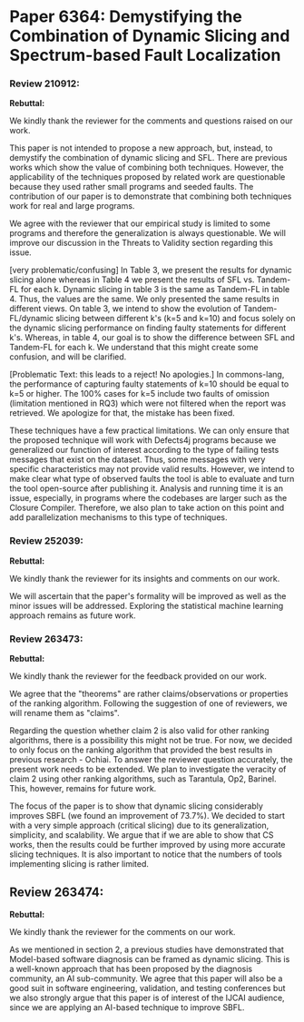 # Paper 6364: Demystifying the Combination of Dynamic Slicing and Spectrum-based Fault Localization

### Review 210912:


**Rebuttal:**

We kindly thank the reviewer for the comments and questions raised on our work.

This paper is not intended to propose a new approach, but, instead, to demystify the combination of dynamic slicing and SFL. There are previous works which show the value of combining both techniques. However, the applicability of the techniques proposed by related work are questionable because they used rather small programs and seeded faults. The contribution of our paper is to demonstrate that combining both techniques work for real and large programs.

We agree with the reviewer that our empirical study is limited to some programs and therefore the generalization is always questionable. We will improve our discussion in the Threats to Validity section regarding this issue.

[very problematic/confusing]
In Table 3, we present the results for dynamic slicing alone whereas in Table 4 we present the results of SFL vs. Tandem-FL for each k. Dynamic slicing in table 3 is the same as Tandem-FL in table 4. Thus, the values are the same. We only presented the same results in different views. On table 3, we intend to show the evolution of Tandem-FL/dynamic slicing between different k's (k=5 and k=10) and focus solely on the dynamic slicing performance on finding faulty statements for different k's. Whereas, in table 4, our goal is to show the difference between SFL and Tandem-FL for each k. We understand that this might create some confusion, and will be clarified.

[Problematic Text: this leads to a reject! No apologies.]
In commons-lang, the performance of capturing faulty statements of k=10 should be equal to k=5 or higher. The 100% cases for k=5 include two faults of omission (limitation mentioned in RQ3) which were not filtered when the report was retrieved. We apologize for that, the mistake has been fixed.

These techniques have a few practical limitations. We can only ensure that the proposed technique will work with Defects4j programs because we generalized our function of interest according to the type of failing tests messages that exist on the dataset. Thus, some messages with very specific characteristics may not provide valid results. However, we intend to make clear what type of observed faults the tool is able to evaluate and turn the tool open-source after publishing it. Analysis and running time it is an issue, especially, in programs where the codebases are larger such as the Closure Compiler. Therefore, we also plan to take action on this point and add parallelization mechanisms to this type of techniques.

### Review 252039:

**Rebuttal:**

We kindly thank the reviewer for its insights and comments on our work.

We will ascertain that the paper's formality will be improved as well as the minor issues will be addressed. Exploring the statistical machine learning approach remains as future work.

### Review 263473:

**Rebuttal:**

We kindly thank the reviewer for the feedback provided on our work.

We agree that the "theorems" are rather claims/observations or properties of the ranking algorithm. Following the suggestion of one of reviewers, we will rename them as "claims".

Regarding the question whether claim 2 is also valid for other ranking algorithms, there is a possibility this might not be true. For now, we decided to only focus on the ranking algorithm that provided the best results in previous research - Ochiai. To answer the reviewer question accurately, the present work needs to be extended. We plan to investigate the veracity of claim 2 using other ranking algorithms, such as Tarantula, Op2, Barinel. This, however, remains for future work.

The focus of the paper is to show that dynamic slicing considerably improves SBFL (we found an improvement of 73.7%). We decided to start with a very simple approach (critical slicing) due to its generalization, simplicity, and scalability. We argue that if we are able to show that CS works, then the results could be further improved by using more accurate slicing techniques. It is also important to notice that the numbers of tools implementing slicing is rather limited.


## Review 263474:

**Rebuttal:**

We kindly thank the reviewer for the comments on our work.

As we mentioned in section 2, a previous studies have demonstrated that Model-based software diagnosis can be framed as dynamic slicing. This is a well-known approach that has been proposed by the diagnosis community, an AI sub-community. We agree that this paper will also be a good suit in software engineering, validation, and testing conferences but we also strongly argue that this paper is of interest of the IJCAI audience, since we are applying an AI-based technique to improve SBFL.
